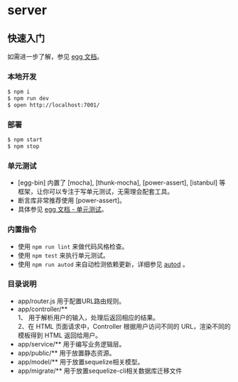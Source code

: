 # server



## 快速入门

<!-- 在此次添加使用文档 -->

如需进一步了解，参见 [egg 文档][egg]。

### 本地开发

```bash
$ npm i
$ npm run dev
$ open http://localhost:7001/
```

### 部署

```bash
$ npm start
$ npm stop
```

### 单元测试

- [egg-bin] 内置了 [mocha], [thunk-mocha], [power-assert], [istanbul] 等框架，让你可以专注于写单元测试，无需理会配套工具。
- 断言库非常推荐使用 [power-assert]。
- 具体参见 [egg 文档 - 单元测试](https://eggjs.org/zh-cn/core/unittest)。

### 内置指令

- 使用 `npm run lint` 来做代码风格检查。
- 使用 `npm test` 来执行单元测试。
- 使用 `npm run autod` 来自动检测依赖更新，详细参见 [autod](https://www.npmjs.com/package/autod) 。


[egg]: https://eggjs.org

### 目录说明

- app/router.js 用于配置URL路由规则。  
- app/controller/**  
   1、 用于解析用户的输入，处理后返回相应的结果。  
   2、在 HTML 页面请求中，Controller 根据用户访问不同的 URL，渲染不同的模板得到 HTML 返回给用户。
- app/service/** 用于编写业务逻辑层。
- app/public/** 用于放置静态资源。
- app/model/** 用于放置sequelize相关模型。
- app/migrate/** 用于放置sequelize-cli相关数据库迁移文件